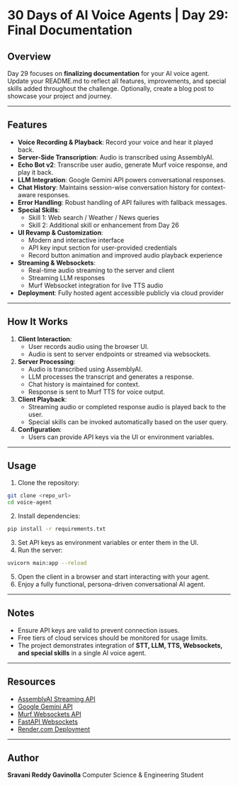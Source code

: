 
# 30 Days of AI Voice Agents | Day 29: Final Documentation

## Overview
Day 29 focuses on **finalizing documentation** for your AI voice agent. Update your README.md to reflect all features, improvements, and special skills added throughout the challenge. Optionally, create a blog post to showcase your project and journey.

---

## Features
- **Voice Recording & Playback**: Record your voice and hear it played back.
- **Server-Side Transcription**: Audio is transcribed using AssemblyAI.
- **Echo Bot v2**: Transcribe user audio, generate Murf voice response, and play it back.
- **LLM Integration**: Google Gemini API powers conversational responses.
- **Chat History**: Maintains session-wise conversation history for context-aware responses.
- **Error Handling**: Robust handling of API failures with fallback messages.
- **Special Skills**:
  - Skill 1: Web search / Weather / News queries
  - Skill 2: Additional skill or enhancement from Day 26
- **UI Revamp & Customization**:
  - Modern and interactive interface
  - API key input section for user-provided credentials
  - Record button animation and improved audio playback experience
- **Streaming & Websockets**:
  - Real-time audio streaming to the server and client
  - Streaming LLM responses
  - Murf Websocket integration for live TTS audio
- **Deployment**: Fully hosted agent accessible publicly via cloud provider

---

## How It Works
1. **Client Interaction**:
   - User records audio using the browser UI.
   - Audio is sent to server endpoints or streamed via websockets.
2. **Server Processing**:
   - Audio is transcribed using AssemblyAI.
   - LLM processes the transcript and generates a response.
   - Chat history is maintained for context.
   - Response is sent to Murf TTS for voice output.
3. **Client Playback**:
   - Streaming audio or completed response audio is played back to the user.
   - Special skills can be invoked automatically based on the user query.
4. **Configuration**:
   - Users can provide API keys via the UI or environment variables.

---

## Usage
1. Clone the repository:
```bash
git clone <repo_url>
cd voice-agent
````

2. Install dependencies:

```bash
pip install -r requirements.txt
```

3. Set API keys as environment variables or enter them in the UI.
4. Run the server:

```bash
uvicorn main:app --reload
```

5. Open the client in a browser and start interacting with your agent.
6. Enjoy a fully functional, persona-driven conversational AI agent.

---

## Notes

* Ensure API keys are valid to prevent connection issues.
* Free tiers of cloud services should be monitored for usage limits.
* The project demonstrates integration of **STT, LLM, TTS, Websockets, and special skills** in a single AI voice agent.

---

## Resources

* [AssemblyAI Streaming API](https://www.assemblyai.com/docs/api-reference/streaming-api/streaming-api)
* [Google Gemini API](https://ai.google.dev/api/generate-content)
* [Murf Websockets API](https://murf.ai/api/docs/text-to-speech/web-sockets)
* [FastAPI Websockets](https://fastapi.tiangolo.com/advanced/websockets/)
* [Render.com Deployment](https://render.com/)

---

## Author

**Sravani Reddy Gavinolla**
Computer Science & Engineering Student

